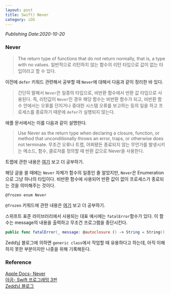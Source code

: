 ```yaml
---
layout: post
title: Swift) Never
category: iOS
---
```

*Publishing Date:2020-10-20*

### Never
> The return type of functions that do not return normally, that is, a type with no values.
> 일반적으로 리턴하지 않는 함수의 리턴 타입으로 값이 없는 타입이라고 할 수 있다.

이전에 `defer` 키워드 관련해서 공부할 때 `Never`에 대해서 다음과 같이 정리한 바 있다.
> 간단히 말해서 `Never`은 일종의 타입으로, 비반환 함수에서 반환 값 타입으로 사용된다. 즉, 리턴값이 `Never`인 경우 해당 함수는 비반환 함수가 되고, 비반환 함수 안에서는 오류를 던지거나 중대한 시스템 오류를 보고하는 등의 일을 하고 프로세스를 종료하기 때문에 `defer`가 실행되지 않는다.



애플 문서에서는 이를 다음과 같이 설명한다.
> Use Never as the return type when declaring a closure, function, or method that unconditionally throws an error, traps, or otherwise does not terminate.
> 무조건 오류나 트랩, 어찌됐든 종료되지 않는 무언가를 발생시키는 메소드, 함수, 클로저를 정의할 때 반환 값으로 Never을 사용한다.

트랩에 관한 내용은 [여기](https://donghoson.tistory.com/1) 보고 더 공부하기.  

해당 글을 쓸 때에는 `Never` 자체가 함수의 일종인 줄 알았지만, `Never`은 Enumeration으로 그냥 하나의 타입이다. 비반환 함수에 사용되어 반환 값이 없이 프로세스가 종료되는 것을 의미해주는 것이다.
```
@frozen enum Never
```

`@frozen` 키워드에 관한 내용은 [여기](https://medium.com/@jllnmercier/swift-unknown-and-frozen-attributes-8d4eea52d5ac) 보고 더 공부하기.  

스위프트 표준 라이브러리에서 사용되는 대표 예시에는 `fatalError`함수가 있다. 이 함수는 message의 내용을 출력하고 무조건 프로그램을 중단시킨다.
```Swift
public func fatalError(_ message: @autoclosure () -> String = String(), file: StaticString = #file, line: UInt = #line) -> Never
```
  
Zedd님 블로그에 의하면 `generic class`에서 작업할 때 유용하다고 하는데, 아직 이해하지 못한 부분이지만 나중을 위해 기록해둔다.

### Reference
[Apple Docs- Never](https://developer.apple.com/documentation/swift/never)  
[야곰- Swift 프로그래밍 3판]()  
[Zedd님 블로그](https://zeddios.tistory.com/680)
